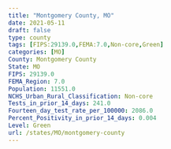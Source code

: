 ```yaml
---
title: "Montgomery County, MO"
date: 2021-05-11
draft: false
type: county
tags: [FIPS:29139.0,FEMA:7.0,Non-core,Green]
categories: [MO]
County: Montgomery County
State: MO
FIPS: 29139.0
FEMA_Region: 7.0
Population: 11551.0
NCHS_Urban_Rural_Classification: Non-core
Tests_in_prior_14_days: 241.0
Fourteen_day_test_rate_per_100000: 2086.0
Percent_Positivity_in_prior_14_days: 0.004
Level: Green
url: /states/MO/montgomery-county
---
```



